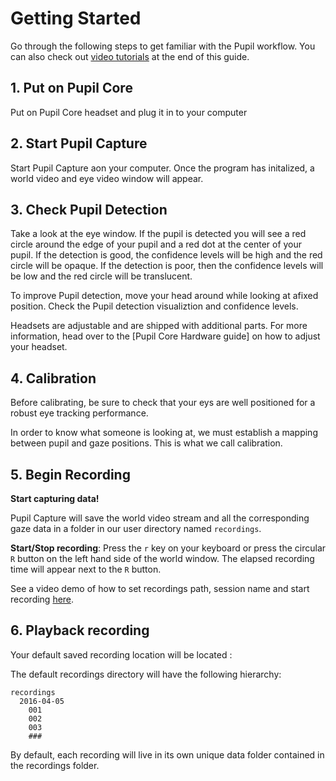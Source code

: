 # Getting Started
Go through the following steps to get familiar with the Pupil workflow. You can also check out [video tutorials]() at the end of this guide.

<v-divider></v-divider>

<!-- ## Quick Start -->

## 1. Put on Pupil Core
Put on Pupil Core headset and plug it in to your computer

## 2. Start Pupil Capture
Start Pupil Capture aon your computer. Once the program has initalized, a world video and eye video window will appear.

## 3. Check Pupil Detection
Take a look at the eye window. If the pupil is detected you will see a red circle around the edge of your pupil and a red dot at the center of your pupil.
If the detection is good, the confidence levels will be high and the red circle will be opaque. If the detection is poor, then the confidence levels will be low and the red circle will be translucent.

To improve Pupil detection, move your head around while looking at afixed position. Check the Pupil detection visualiztion and confidence levels.

Headsets are adjustable and are shipped with additional parts. For more information, head over to the [Pupil Core Hardware guide] on how to adjust your headset.

## 4. Calibration
Before calibrating, be sure to check that your eys are well positioned for a robust eye tracking performance.

In order to know what someone is looking at, we must establish a mapping between pupil and gaze positions. This is what we call calibration.

## 5. Begin Recording

**Start capturing data!**

Pupil Capture will save the world video stream and all the corresponding gaze data in a folder in our user directory named `recordings`.

**Start/Stop recording**: Press the `r` key on your keyboard or press the circular `R` button on the left hand side of the world window. The elapsed recording time will appear next to the `R` button.

See a video demo of how to set recordings path, session name and start recording [here]().

## 6. Playback recording

Your default saved recording location will be located :

The default recordings directory will have the following hierarchy:

```
recordings
  2016-04-05
    001
    002
    003
    ###
```

By default, each recording will live in its own unique data folder contained in the recordings folder.

<v-divider></v-divider>